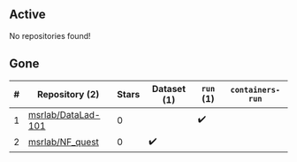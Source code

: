 ## Active
No repositories found!

## Gone
| # | Repository (2) | Stars | Dataset (1) | `run` (1) | `containers-run` |
| --- | --- | --- | --- | --- | --- |
| 1 | [msrlab/DataLad-101](https://github.com/msrlab/DataLad-101) | 0 |  | :heavy_check_mark: |  |
| 2 | [msrlab/NF_quest](https://github.com/msrlab/NF_quest) | 0 | :heavy_check_mark: |  |  |
